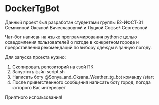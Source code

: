 # DockerTgBot
Данный проект был разработан студентами группы Б2-ИФСТ-31
Семихиной Оксаной Вячеславовной и Луцкой Софьей Сергеевной

Чат-бот написан на языке программирования python с целью
осведомления пользователей о погоде в конкретном городе и
предоставления рекомендаций по выбору одежды в данную погоду.

Для запуска проекта нужно:
1) Скопировать репозиторий на свой ПК
2) Запустить файл script.sh
3) Написать боту @Sonya_and_Oksana_Weather_tg_bot команду /start
4) После приветственного сообщения написать боту город, погода которого Вас интересует

Приятного использования!
